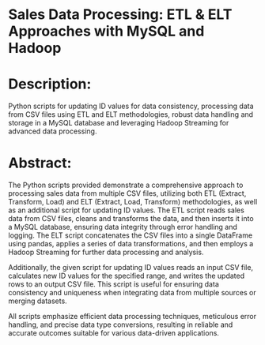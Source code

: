 # Sales Data Processing: ETL & ELT Approaches with MySQL and Hadoop

# Description:
Python scripts for updating ID values for data consistency, processing data from CSV files using ETL and ELT methodologies, robust data handling and storage in a MySQL database and leveraging Hadoop Streaming for advanced data processing.

# Abstract:
The Python scripts provided demonstrate a comprehensive approach to processing sales data from multiple CSV files, utilizing both ETL (Extract, Transform, Load) and ELT (Extract, Load, Transform) methodologies, as well as an additional script for updating ID values. The ETL script reads sales data from CSV files, cleans and transforms the data, and then inserts it into a MySQL database, ensuring data integrity through error handling and logging. The ELT script concatenates the CSV files into a single DataFrame using pandas, applies a series of data transformations, and then employs a Hadoop Streaming for further data processing and analysis.

Additionally, the given script for updating ID values reads an input CSV file, calculates new ID values for the specified range, and writes the updated rows to an output CSV file. This script is useful for ensuring data consistency and uniqueness when integrating data from multiple sources or merging datasets.

All scripts emphasize efficient data processing techniques, meticulous error handling, and precise data type conversions, resulting in reliable and accurate outcomes suitable for various data-driven applications.
